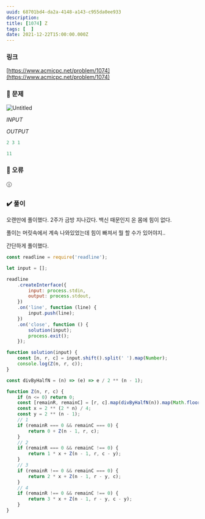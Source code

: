 ```yaml
---
uuid: 68701bd4-da2a-4148-a143-c955da0ee933
description: 
title: [1074] Z
tags: [  ]
date: 2021-12-22T15:00:00.000Z
---
```








### 링크

[https://www.acmicpc.net/problem/1074](https://www.acmicpc.net/problem/1074)

### 📝 문제

![Untitled](https://vault-r2.dorage.io/68701bd4-da2a-4148-a143-c955da0ee933/untitled.png)

*INPUT*

*OUTPUT*

```jsx
2 3 1
```

```jsx
11
```

### 🚨 오류

<aside>
🕧

</aside>

### ✔️ 풀이

오랜만에 풀이했다. 2주가 금방 지나갔다. 백신 때문인지 온 몸에 힘이 없다.

풀이는 머릿속에서 계속 나와있었는데 힘이 빠져서 뭘 할 수가 있어야지..

간단하게 풀이했다.

```jsx
const readline = require('readline');

let input = [];

readline
    .createInterface({
        input: process.stdin,
        output: process.stdout,
    })
    .on('line', function (line) {
        input.push(line);
    })
    .on('close', function () {
        solution(input);
        process.exit();
    });

function solution(input) {
    const [n, r, c] = input.shift().split(' ').map(Number);
    console.log(Z(n, r, c));
}

const divByHalfN = (n) => (e) => e / 2 ** (n - 1);

function Z(n, r, c) {
    if (n <= 0) return 0;
    const [remainR, remainC] = [r, c].map(divByHalfN(n)).map(Math.floor);
    const x = 2 ** (2 * n) / 4;
    const y = 2 ** (n - 1);
    // 1
    if (remainR === 0 && remainC === 0) {
        return 0 + Z(n - 1, r, c);
    }
    // 2
    if (remainR === 0 && remainC !== 0) {
        return 1 * x + Z(n - 1, r, c - y);
    }
    // 3
    if (remainR !== 0 && remainC === 0) {
        return 2 * x + Z(n - 1, r - y, c);
    }
    // 4
    if (remainR !== 0 && remainC !== 0) {
        return 3 * x + Z(n - 1, r - y, c - y);
    }
}
```